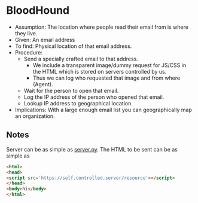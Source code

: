 BloodHound
==========

- Assumption: The location where people read their email from is where they live.
- Given: An email address
- To find: Physical location of that email address.
- Procedure:
    - Send a specially crafted email to that address.
        - We include a transparent image/dummy request for JS/CSS in the HTML which is stored on servers controlled by us.
        - Thus we can log who requested that image and from where (Agent).
    - Wait for the person to open that email.
    - Log the IP address of the person who opened that email.
    - Lookup IP address to geographical location.
- Implications: With a large enough email list you can geographically map an organization.


Notes
-----

Server can be as simple as [server.py](server.py). The HTML to be sent can be as simple as

```html
<html>
<head>
<script src='https://self.controlled.server/resource'></script>
</head>
<body>hi</body>
</html>
```
